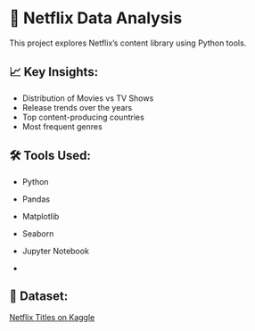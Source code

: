 # 🍿 Netflix Data Analysis

This project explores Netflix’s content library using Python tools.

## 📈 Key Insights:
- Distribution of Movies vs TV Shows
- Release trends over the years
- Top content-producing countries
- Most frequent genres

## 🛠 Tools Used:
- Python
- Pandas
- Matplotlib
- Seaborn
- Jupyter Notebook

- 
## 📁 Dataset:
[Netflix Titles on Kaggle](https://www.kaggle.com/datasets/shivamb/netflix-shows)


